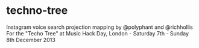 techno-tree
===========

Instagram voice search projection mapping by @polyphant and @richhollis For the "Techo Tree" at Music Hack Day, London - Saturday 7th - Sunday 8th December 2013
